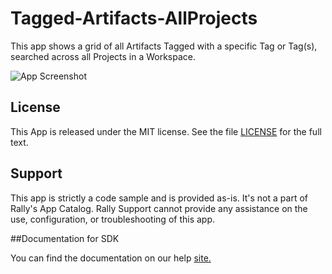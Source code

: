 Tagged-Artifacts-AllProjects
=========================

This app shows a grid of all Artifacts Tagged with a specific Tag or Tag(s), searched across all Projects in a Workspace.

![App Screenshot](https://raw.githubusercontent.com/markwilliams970/Rally-ExampleApps/master/Tagged-Artifacts-AllProjects/images/screenshot1.png)

## License

This App is released under the MIT license.  See the file [LICENSE](./LICENSE) for the full text.

## Support
This app is strictly a code sample and is provided as-is. It's not a part of Rally's App Catalog. Rally Support cannot provide any assistance on the use, configuration, or troubleshooting of this app.

##Documentation for SDK

You can find the documentation on our help [site.](https://help.rallydev.com/apps/2.0/doc/)
